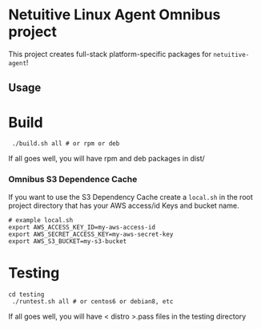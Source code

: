 Netuitive Linux Agent Omnibus project
===============================
This project creates full-stack platform-specific packages for
`netuitive-agent`!


Usage
-----
# Build

     ./build.sh all # or rpm or deb

If all goes well, you will have rpm and deb packages in dist/

### Omnibus S3 Dependence Cache
If you want to use the S3 Dependency Cache create a ```local.sh``` in the root project
directory that has your AWS access/id Keys and bucket name.

    # example local.sh
    export AWS_ACCESS_KEY_ID=my-aws-access-id
    export AWS_SECRET_ACCESS_KEY=my-aws-secret-key
    export AWS_S3_BUCKET=my-s3-bucket


# Testing

    cd testing
     ./runtest.sh all # or centos6 or debian8, etc


If all goes well, you will have < distro >.pass files in the testing directory

